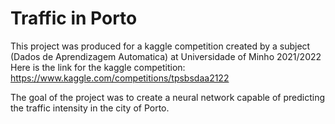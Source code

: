 # Traffic in Porto

This project was produced for a kaggle competition created by a subject (Dados de Aprendizagem Automatica) at Universidade of Minho 2021/2022
Here is the link for the kaggle competition: https://www.kaggle.com/competitions/tpsbsdaa2122

The goal of the project was to create a neural network capable of predicting the traffic intensity in the city of Porto.

